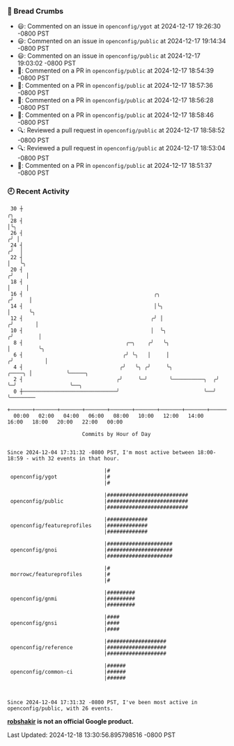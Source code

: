 ### 🍞 Bread Crumbs

 * 😃: Commented on an issue in `openconfig/ygot` at 2024-12-17 19:26:30 -0800 PST
 * 😃: Commented on an issue in `openconfig/public` at 2024-12-17 19:14:34 -0800 PST
 * 😃: Commented on an issue in `openconfig/public` at 2024-12-17 19:03:02 -0800 PST
 * 💬: Commented on a PR in  `openconfig/public` at 2024-12-17 18:54:39 -0800 PST
 * 💬: Commented on a PR in  `openconfig/public` at 2024-12-17 18:57:36 -0800 PST
 * 💬: Commented on a PR in  `openconfig/public` at 2024-12-17 18:56:28 -0800 PST
 * 💬: Commented on a PR in  `openconfig/public` at 2024-12-17 18:58:46 -0800 PST
 * 🔍: Reviewed a pull request in  `openconfig/public` at 2024-12-17 18:58:52 -0800 PST
 * 🔍: Reviewed a pull request in  `openconfig/public` at 2024-12-17 18:53:04 -0800 PST
 * 💬: Commented on a PR in  `openconfig/public` at 2024-12-17 18:51:37 -0800 PST

### 🕘 Recent Activity
```
 30 ┼                                                                            ╭╮
 28 ┤                                                                            │╰╮
 26 ┤                                                                           ╭╯ │
 24 ┤                                                                          ╭╯  │
 22 ┤                                                                          │   ╰╮
 20 ┤                                                                         ╭╯    │
 18 ┤                                                                         │     │
 16 ┤                                          ╭╮                            ╭╯     │
 14 ┤                                          │╰╮                           │      ╰╮
 12 ┤                                         ╭╯ │                          ╭╯       │
 10 ┤                                         │  ╰╮                        ╭╯        │
  8 ┤                                 ╭─╮    ╭╯   ╰╮                       │         ╰╮
  6 ┤                                ╭╯ ╰╮   │     │                      ╭╯          │
  4 ┤                               ╭╯   ╰╮ ╭╯     ╰╮              ╭────╮ │           ╰─────╮
  2 ┤                              ╭╯     ╰─╯       ╰──────────╮  ╭╯    ╰─╯                 ╰──╮
  0 ┼──────────────────────────────╯                           ╰──╯                            ╰────────
    +───────+───────+───────+───────+───────+───────+───────+───────+───────+───────+───────+───────+────
  00:00   02:00   04:00   06:00   08:00   10:00   12:00   14:00   16:00   18:00   20:00   22:00   00:00   

						Commits by Hour of Day


Since 2024-12-04 17:31:32 -0800 PST, I'm most active between 18:00-18:59 - with 32 events in that hour.

```



```
                               |#
 openconfig/ygot               |#
                               |#

                               |##########################
 openconfig/public             |##########################
                               |##########################

                               |#############
 openconfig/featureprofiles    |#############
                               |#############

                               |#####################
 openconfig/gnoi               |#####################
                               |#####################

                               |#
 morrowc/featureprofiles       |#
                               |#

                               |#########
 openconfig/gnmi               |#########
                               |#########

                               |####
 openconfig/gnsi               |####
                               |####

                               |###################
 openconfig/reference          |###################
                               |###################

                               |######
 openconfig/common-ci          |######
                               |######



Since 2024-12-04 17:31:32 -0800 PST, I've been most active in openconfig/public, with 26 events.

```
**[robshakir](mailto:robjs@google.com) is not an official Google product.**  


Last Updated: 2024-12-18 13:30:56.895798516 -0800 PST

